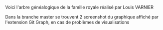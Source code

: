 Voici l'arbre généalogique de la famille royale réalisé par Louis VARNIER

Dans la branche master se trouvent 2 screenshot du graphique affiché par l'extension Git Graph, en cas de problèmes de visualisations
